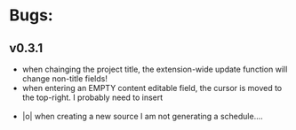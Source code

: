 
# Bugs:

## v0.3.1
- when chainging the project title, the extension-wide update function will change non-title fields!
- when entering an EMPTY content editable field, the cursor is moved to the top-right. I probably need to insert <div><br></div>
- |o| when creating a new source I am not generating a schedule....